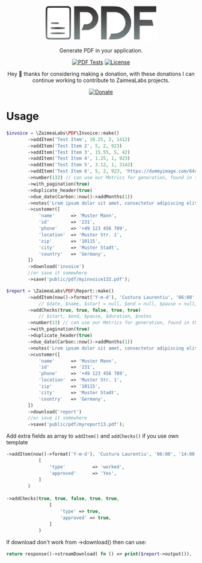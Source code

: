<p align="center">
  <a href="https://zaimea.com/" target="_blank">
    <img src=".github/pdf.svg" alt="PDF" width="300">
  </a>
</p>
<p align="center">
  Generate PDF in your application.
<p>
<p align="center">
    <a href="https://github.com/zaimealabs/pdf/actions/workflows/pdf-tests.yml"><img src="https://github.com/zaimealabs/pdf/actions/workflows/pdf-tests.yml/badge.svg" alt="PDF Tests"></a>
    <a href="https://github.com/zaimealabs/pdf/blob/main/LICENSE"><img src="https://img.shields.io/badge/License-Mit-brightgreen.svg" alt="License"></a>
</p>
<div align="center">
  Hey 👋 thanks for considering making a donation, with these donations I can continue working to contribute to ZaimeaLabs projects.
  
  [![Donate](https://img.shields.io/badge/Via_PayPal-blue)](https://www.paypal.com/donate/?hosted_button_id=V6YPST5PUAUKS)
</div>

# Usage
```php
$invoice = \ZaimeaLabs\PDF\Invoice::make()
        ->addItem('Test Item', 10.25, 2, 1412)
        ->addItem('Test Item 2', 5, 2, 923)
        ->addItem('Test Item 3', 15.55, 5, 42)
        ->addItem('Test Item 4', 1.25, 1, 923)
        ->addItem('Test Item 5', 3.12, 1, 3142)
        ->addItem('Test Item 6', 5, 2, 923, 'https://dummyimage.com/64x64/000/fff')
        ->number(132) // can use our Metrics for generation, found in this package
        ->with_pagination(true)
        ->duplicate_header(true)
        ->due_date(Carbon::now()->addMonths(1))
        ->notes('Lrem ipsum dolor sit amet, consectetur adipiscing elit.')
        ->customer([
            'name'      => 'Muster Mann',
            'id'        => '231',
            'phone'     => '+49 123 456 789',
            'location'  => 'Muster Str. 1',
            'zip'       => '10115',
            'city'      => 'Muster Stadt',
            'country'   => 'Germany',
        ])
        ->download('invoice')
        //or save it somewhere
        ->save('public/pdf/myinvoice132.pdf');
```

```php
$report = \ZaimeaLabs\PDF\Report::make()
        ->addItem(now()->format('Y-m-d'), 'Custura Laurentiu', '06:00', '14:00', '00:30', '08:00', '')
            // $date, $name, $start = null, $end = null, $pause = null, $duration = null, $notes = null
        ->addChecks(true, true, false, true, true) 
            // $start, $end, $pause, $duration, $notes
        ->number(13) // can use our Metrics for generation, found in this package
        ->with_pagination(true)
        ->duplicate_header(true)
        ->due_date(Carbon::now()->addMonths(1))
        ->notes('Lrem ipsum dolor sit amet, consectetur adipiscing elit.')
        ->customer([
            'name'      => 'Muster Mann',
            'id'        => '231',
            'phone'     => '+49 123 456 789',
            'location'  => 'Muster Str. 1',
            'zip'       => '10115',
            'city'      => 'Muster Stadt',
            'country'   => 'Germany',
        ])
        ->download('report')
        //or save it somewhere
        ->save('public/pdf/myreport13.pdf');
```

Add extra fields as array to `addItem()` and `addChecks()` if you use own template
```php
->addItem(now()->format('Y-m-d'), 'Custura Laurentiu', '06:00', '14:00', '00:30', '08:00', ''
            [
                'type'          => 'worked',
                'approved'      => 'Yes',
            ]
        )

->addChecks(true, true, false, true, true,
                [
                    'type' => true,
                    'approved' => true,
                ]
            )
```

If download don't work from ->download() then can use:
```php
return response()->streamDownload( fn () => print($report->output()), 'myreport13.pdf');
```
